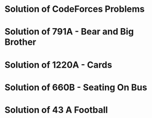 # Solution of CodeForces Problems
# Solution of 791A - Bear and Big Brother
# Solution of 1220A - Cards
# Solution of 660B - Seating On Bus
# Solution of 43 A Football 

